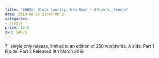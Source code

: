 ```yaml
---
title: 'SW026: Black Country, New Road – Athen’s, France'
date: 2019-06-26 21:47:00 Z
categories:
- single
price: 10.0
sku: SW026
---
```


7″ single only release, limited to an edition of 250 worldwide.
A side: Part 1
B side: Part 2
Released 8th March 2019
